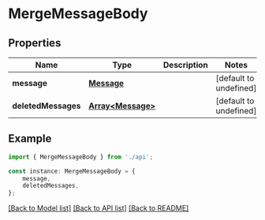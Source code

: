 # MergeMessageBody


## Properties

Name | Type | Description | Notes
------------ | ------------- | ------------- | -------------
**message** | [**Message**](Message.md) |  | [default to undefined]
**deletedMessages** | [**Array&lt;Message&gt;**](Message.md) |  | [default to undefined]

## Example

```typescript
import { MergeMessageBody } from './api';

const instance: MergeMessageBody = {
    message,
    deletedMessages,
};
```

[[Back to Model list]](../README.md#documentation-for-models) [[Back to API list]](../README.md#documentation-for-api-endpoints) [[Back to README]](../README.md)

